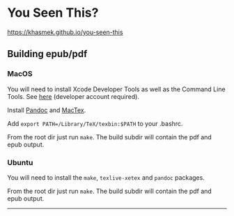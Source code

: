 # You Seen This?

https://khasmek.github.io/you-seen-this

## Building epub/pdf

### MacOS

You will need to install Xcode Developer Tools as well as the Command Line Tools. See [here](https://developer.apple.com/downloads/index.action) (developer account required).

Install [Pandoc](https://github.com/jgm/pandoc/releases) and [MacTex](http://tug.org/mactex/). 

Add `export PATH=/Library/TeX/texbin:$PATH` to your .bashrc.

From the root dir just run `make`. The build subdir will contain the pdf and epub output.

### Ubuntu

You will need to install the `make`, `texlive-xetex` and `pandoc` packages.

From the root dir just run `make`. The build subdir will contain the pdf and epub output.

---
